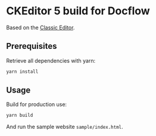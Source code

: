 # CKEditor 5 build for Docflow

Based on the [Classic Editor](https://github.com/ckeditor/ckeditor5-editor-classic).

## Prerequisites

Retrieve all dependencies with yarn:

```sh
yarn install
```

## Usage

Build for production use:

```sh
yarn build
```

And run the sample website `sample/index.html`.
